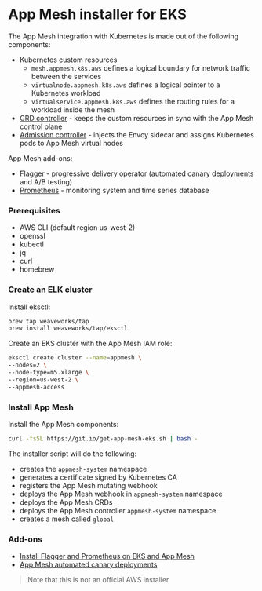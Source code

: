# App Mesh installer for EKS

The App Mesh integration with Kubernetes is made out of the following components:

* Kubernetes custom resources
    * `mesh.appmesh.k8s.aws` defines a logical boundary for network traffic between the services 
    * `virtualnode.appmesh.k8s.aws` defines a logical pointer to a Kubernetes workload
    * `virtualservice.appmesh.k8s.aws` defines the routing rules for a workload inside the mesh
* [CRD controller](https://github.com/aws/aws-app-mesh-controller-for-k8s) - keeps the custom resources in sync with the App Mesh control plane
* [Admission controller](https://github.com/aws/aws-app-mesh-inject) - injects the Envoy sidecar and assigns Kubernetes pods to App Mesh virtual nodes

App Mesh add-ons:

* [Flagger](https://github.com/weaveworks/flagger) - progressive delivery operator (automated canary deployments and A/B testing)
* [Prometheus](https://github.com/prometheus/prometheus) - monitoring system and time series database

### Prerequisites

* AWS CLI (default region us-west-2)
* openssl
* kubectl
* jq
* curl
* homebrew

### Create an ELK cluster

Install eksctl:

```bash
brew tap weaveworks/tap
brew install weaveworks/tap/eksctl
```

Create an EKS cluster with the App Mesh IAM role:

```bash
eksctl create cluster --name=appmesh \
--nodes=2 \
--node-type=m5.xlarge \
--region=us-west-2 \
--appmesh-access
```

### Install App Mesh

Install the App Mesh components:

```bash
curl -fsSL https://git.io/get-app-mesh-eks.sh | bash -
```

The installer script will do the following:

* creates the `appmesh-system` namespace
* generates a certificate signed by Kubernetes CA
* registers the App Mesh mutating webhook
* deploys the App Mesh webhook in `appmesh-system` namespace
* deploys the App Mesh CRDs
* deploys the App Mesh controller `appmesh-system` namespace
* creates a mesh called `global`

### Add-ons

* [Install Flagger and Prometheus on EKS and App Mesh](https://docs.flagger.app/install/flagger-install-on-eks-appmesh)
* [App Mesh automated canary deployments](https://docs.flagger.app/usage/appmesh-progressive-delivery)

> Note that this is not an official AWS installer


